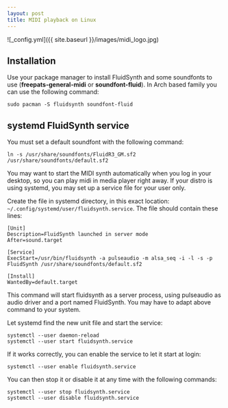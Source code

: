 ```yaml
---
layout: post
title: MIDI playback on Linux
---
```


![_config.yml]({{ site.baseurl }}/images/midi_logo.jpg)

## Installation
Use your package manager to install FluidSynth and some soundfonts to use (**freepats-general-midi** or **soundfont-fluid**).
In Arch based family you can use the following command:

    sudo pacman -S fluidsynth soundfont-fluid

## systemd FluidSynth service

You must set a default soundfont with the following command:

    ln -s /usr/share/soundfonts/FluidR3_GM.sf2 /usr/share/soundfonts/default.sf2

You may want to start the MIDI synth automatically when you log in your desktop, so you can play midi in media player right away. If your distro is using systemd, you may set up a service file for your user only.

Create the file in systemd directory, in this exact location: `~/.config/systemd/user/fluidsynth.service`.
The file should contain these lines:

```
[Unit]
Description=FluidSynth launched in server mode
After=sound.target

[Service]
ExecStart=/usr/bin/fluidsynth -a pulseaudio -m alsa_seq -i -l -s -p FluidSynth /usr/share/soundfonts/default.sf2

[Install]
WantedBy=default.target
```

This command will start fluidsynth as a server process, using pulseaudio as audio driver and a port named FluidSynth.
You may have to adapt above command to your system.

Let systemd find the new unit file and start the service:

    systemctl --user daemon-reload
    systemctl --user start fluidsynth.service

If it works correctly, you can enable the service to let it start at login:

    systemctl --user enable fluidsynth.service

You can then stop it or disable it at any time with the following commands:

    systemctl --user stop fluidsynth.service
    systemctl --user disable fluidsynth.service

